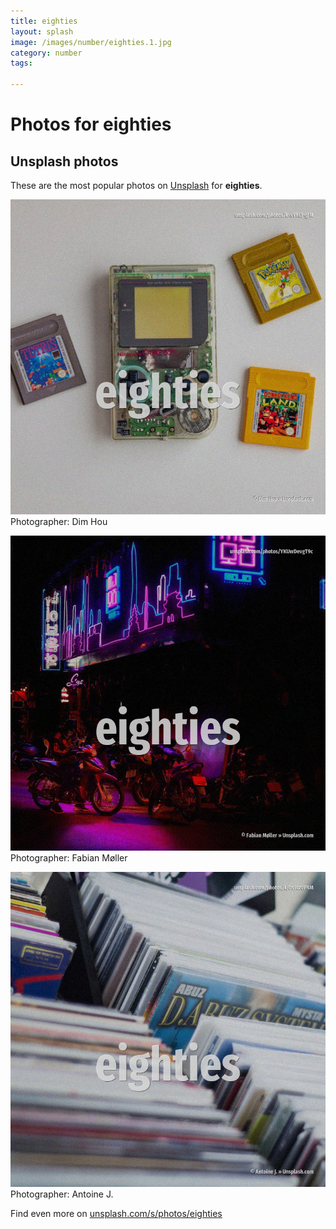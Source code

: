 ```yaml
---
title: eighties
layout: splash
image: /images/number/eighties.1.jpg
category: number
tags:

---
```

# Photos for eighties
 
## Unsplash photos
These are the most popular photos on [Unsplash](https://unsplash.com) for **eighties**.
 
![eighties](/images/number/eighties.1.jpg)
Photographer:  Dim Hou
 
![eighties](/images/number/eighties.2.jpg)
Photographer:  Fabian Møller
 
![eighties](/images/number/eighties.3.jpg)
Photographer:  Antoine J.
 
Find even more on [unsplash.com/s/photos/eighties](https://unsplash.com/s/photos/eighties)
 
